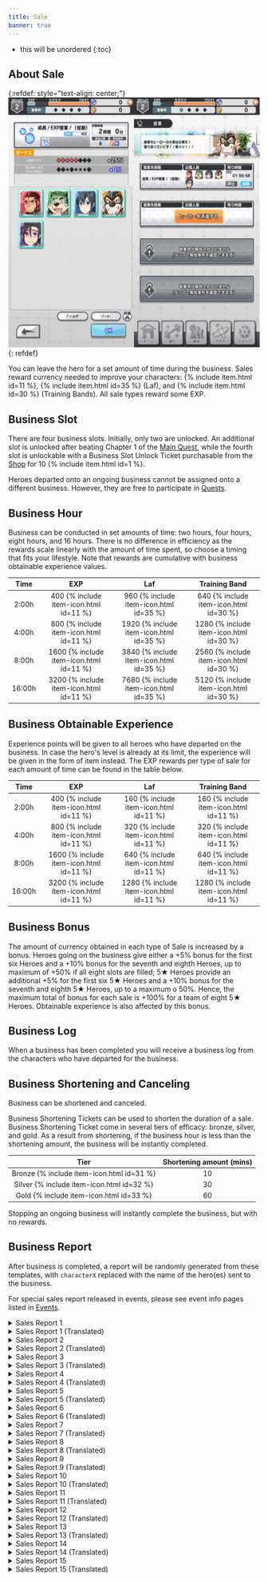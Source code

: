 ```yaml
---
title: Sale
banner: true
---
```


* this will be unordered
{:toc}

## About Sale

{:refdef: style="text-align: center;"}
<img src="/assets/img/systempage_4.png" alt="Battle Flow" height=500px>
{: refdef}

You can leave the hero for a set amount of time during the business. Sales reward currency needed to improve your characters: {% include item.html id=11 %}, {% include item.html id=35 %} (Laf), and {% include item.html id=30 %} (Training Bands). All sale types reward some EXP.

## Business Slot

There are four business slots. Initially, only two are unlocked. An additional slot is unlocked after beating Chapter 1 of the [Main Quest](/guide/quest/#main-quest), while the fourth slot is unlockable with a Business Slot Unlock Ticket purchasable from the [Shop](/guide/shop/) for 10 {% include item.html id=1 %}.

Heroes departed onto an ongoing business cannot be assigned onto a different business. However, they are free to participate in [Quests](/guide/quest/).

## Business Hour

Business can be conducted in set amounts of time: two hours, four hours, eight hours, and 16 hours. There is no difference in efficiency as the rewards scale linearly with the amount of time spent, so choose a timing that fits your lifestyle. Note that rewards are cumulative with business obtainable experience values.

|  Time  |  EXP |  Laf | Training Band |
|:------:|:----:|:----:|:-------------:|
|  2:00h |  400 {% include item-icon.html id=11 %} |  960 {% include item-icon.html id=35 %} |      640 {% include item-icon.html id=30 %}      |
|  4:00h |  800 {% include item-icon.html id=11 %} | 1920 {% include item-icon.html id=35 %} |      1280 {% include item-icon.html id=30 %}     |
|  8:00h | 1600 {% include item-icon.html id=11 %} | 3840 {% include item-icon.html id=35 %} |      2560 {% include item-icon.html id=30 %}     |
| 16:00h | 3200 {% include item-icon.html id=11 %} | 7680 {% include item-icon.html id=35 %} |      5120 {% include item-icon.html id=30 %}     |


## Business Obtainable Experience

Experience points will be given to all heroes who have departed on the business. In case the hero's level is already at its limit, the experience will be given in the form of item instead. The EXP rewards per type of sale for each amount of time can be found in the table below.

| Time   | EXP  | Laf | Training Band |
|:--------:|:------:|:------:|:----------:|
| 2:00h  | 400 {% include item-icon.html id=11 %}  | 160 {% include item-icon.html id=11 %}  | 160 {% include item-icon.html id=11 %}      |
| 4:00h  | 800 {% include item-icon.html id=11 %}  | 320 {% include item-icon.html id=11 %}  | 320 {% include item-icon.html id=11 %}     |
| 8:00h  | 1600 {% include item-icon.html id=11 %} | 640 {% include item-icon.html id=11 %}  | 640 {% include item-icon.html id=11 %}     |
| 16:00h | 3200 {% include item-icon.html id=11 %} | 1280 {% include item-icon.html id=11 %} | 1280 {% include item-icon.html id=11 %}     |

## Business Bonus

The amount of currency obtained in each type of Sale is increased by a bonus. Heroes going on the business give either a +5% bonus for the first six Heroes and a +10% bonus for the seventh and eighth Heroes, up to maximum of +50% if all eight slots are filled; 5★ Heroes provide an additional +5% for the first six 5★ Heroes and a +10% bonus for the seventh and eighth 5★ Heroes, up to a maximum o 50%. Hence, the maximum total of bonus for each sale is +100% for a team of eight 5★ Heroes. Obtainable experience is also affected by this bonus.

## Business Log

When a business has been completed you will receive a business log from the characters who have departed for the business.

## Business Shortening and Canceling

Business can be shortened and canceled.

Business Shortening Tickets can be used to shorten the duration of a sale. Business Shortening Ticket come in several tiers of efficacy: bronze, silver, and gold. As a result from shortening, if the business hour is less than the shortening amount, the business will be instantly completed.

| Tier   | Shortening amount (mins) |
|:--------:|:------------------------:|
| Bronze {% include item-icon.html id=31 %} | 10                     |
| Silver {% include item-icon.html id=32 %} | 30                     |
| Gold   {% include item-icon.html id=33 %} | 60                     |


Stopping an ongoing business will instantly complete the business, but with no rewards.

## Business Report

After business is completed, a report will be randomly generated from these templates, with <code>characterX</code> replaced with
the name of the hero(es) sent to the business.

For special sales report released in events, please see event info pages listed in [Events](/events/).

<details><summary>Sales Report 1</summary>
<p><code>character0</code>は待ち合わせ場所に到着した。<br>すると現れた仲介業者の男が頭を下げてきた。<br>「どうしても欠員が出ちゃって…お願いします！」<br>言われるがままに、<code>character0</code>は更衣室に入った。<br>そこにあったのは、ファンシーな着ぐるみだった。<br><code>character0</code>はそれを着用し、台本通りに役をこなした。<br>ベタなショーの内容に、子供 たちは冷め気味……。<br><br>しかし、途中現れたチンピラを取り押さえたことで、<br><code>character0</code>は一躍子供たちの人 気者に。<br>沢山の子供達と共に写真を撮った。<br><br>ハプニングだらけの営業活動だったが、<br>満更でもない気持ちで帰還したのだった……。
</p>
</details>

<details><summary>Sales Report 1 (Translated)</summary>
<p><code>character0</code>arrived at the meeting place.<br>There, the frazzled client bowed his head in gratitude.<br>"We're booked so full there are no vacancies left at all... thank you so much!".<br>As asked,<code>character0</code>entered the changing room.<br>What was there was a fancy cartoon mascot costume.<br><code>character0</code>wore it and did the job according to the script, and endured performing the corny children's show...<br><br>However, while on their way back to change out of the costume,<br><code>character0</code>was suddenly swarmed by cheering kids.<br>They ended up taking pictures with a lot of children.<br><br>It was a sales activity full of happenings,<br>They returned with a feeling that it wasn't so bad after all...
</p>
</details>

<details><summary>Sales Report 2</summary>
<p>営業先で、<code>character0</code>はヴィランと遭遇した！<br>ヴィランは、奇怪な踊りを踊りながら、<br>民衆にセクハラ的な行為を行って喜んでいる、<br>文字通りの変態だった！<br><br><code>character0</code>はそんな変態を止めるべく戦闘を行うが、<br>変態相手にマトモな技は通用しなかった。<br><br>目には目を、歯には歯を。<br><code>character0</code>はダンスバトルを申し込んだ！<br>変態を軽々と圧倒するデタラメで妙ちきりんな踊りに、<br>ヴィランは負けを認め、たちまち御用となった。<br><br>しかし、変態ヴィランを逮捕した功績と共に、<br><code>character0</code>は大事な何かを失ったのだった……。
</p>
</details>

<details><summary>Sales Report 2 (Translated)</summary>
<p>At the business location,<code>character0</code>encountered a villain!<br>The villain dragged citizens along, forcing them into a bizarre dance,<br>but slyly groping the dance partners on the side.<br>It was a pervert on the loose!<br><br><code>character0</code>transformed, determined to put a stop to their misdeeds.<br>However, their usual battle techniques did not work against the agile, slippery opponent.<br><br>Eye for an eye, tooth for a tooth.<br><code>character0</code>challenged the villain head on in a dance battle!<br>Their haphazard, unpredictable dancing overwhelmed the opponent,<br>The Villain admitted to losing and was quickly arrested.<br><br>However, with the achievement of capturing the perverted villain<br><code>character0</code>lost something important...
</p>
</details>

<details><summary>Sales Report 3</summary>
<p>自分は一体、どこから来たのか。<br>自分は一体、何者なのか。<br>自分は一体、どこへ向かうのか。<br><br>自分は一体、今何 をしているのか。<br><br>そんなことを考えながら、<br><code>character0</code>は一心不乱に流れ作業を行い続けた。<br>他のメ ンバーは皆、一体何を考えながら<br>この作業をしているのだろう……。<br><br>この仕事を続けていれば、いずれ真理を<br>見つけられるかもしれない。<br><code>character0</code>は、精神修行について、<br>真剣に考えさせられたという。
</p>
</details>

<details><summary>Sales Report 3 (Translated)</summary>
<p>Where did you come from?<br>Who are you?<br>Where on earth are you going?<br>........<br><br>What on earth are you doing now?<br><br>While thinking about that,<br><code>character0</code>continued to work on the assembly line.<br>What the hell are all the other members thinking about<br>Their mind continued to wander as they went about their repetitive task...<br><br>If you continue this work, the truth will come<br>You may be able to find it.<br><code>character0</code>sank deep into their meditative training,<br>It was said that they were made to think seriously.
</p>
</details>

<details><summary>Sales Report 4</summary>
<p><code>character0</code>を待っていたのは、<br>恐ろしいまでにハイテンションな現場だった。<br>皆、徹夜明け何日目かという勢いの、<br>ナチュラルハイの状態に入っている。<br><br><code>character0</code>は流石に危機感を覚え、<br>必死に彼らの仕事 を手伝った。<br>しかし、想像以上に過酷な仕事内容に、<br><code>character0</code>もだんだんと心のブレーキが壊れ始める……。<br><br>そして、<code>character0</code>もまた、<br>今までの人生で一番では無いかというくらいの<br>超ハイテンション状態で現場を去るのだった……。
</p>
</details>

<details><summary>Sales Report 4 (Translated)</summary>
<p>What awaits<code>character0</code>,<br>is a terrifying high-tension scene.<br>Everyone enters a state of natural high,<br>and looks like they haven't sleep for who knows how many nights.<br><br><code>character0</code>felt a sense of urgency,<br>and desperately try to help them with their work.<br>However, the job description is more demanding than they imagined.<br><code>character0</code>is starting to get affected…<br><br>And so,<code>character0</code>wonder,<br>In their life up till now did they ever be the best in anything?<br>They left in a state of extreme stress…
</p>
</details>

<details><summary>Sales Report 5</summary>
<p>営業先で、<code>character0</code>はヴィランと遭遇した！<br>ヴィランは、<code>character0</code>にフードファイトを申し 込んできた！<br>何処からか運ばれてくる山盛りの食事。<br>続々と集まり始める観客……。<br><br><code>character0</code>は勝負 を受けて、食事の山にかじりついた！<br>無我夢中で食していくうちに、段々とペースを<br>落としていくヴィラン……。<br>これを好機と、一気に攻める<code>character0</code>！<br><code>character0</code>は見事、ヴィランとの戦いに勝利した！<br><br>しばらく、食事の量を元の状態に戻すのに<br>苦労したという。<br>
</p>
</details>

<details><summary>Sales Report 5 (Translated)</summary>
<p>At the business location,<code>character0</code>encountered a villain!<br>The villain challenged <code>character0</code>to an eating competition!<br>A heap of meals was brought from somewhere,<br>and an audiences began to gather one after another...<br><br><code>character0</code>accepted the challenge with gusto and began to attack the mountain of food!<br>The pitched battle initially seemed like an even match,<br>Until the villain eventually began to fall behind...<br>Taking this as an opportunity,<code>character0</code> attacked at once!<br><code>character0</code>has won the battle with the villain brilliantly!
</p>
</details>

<details><summary>Sales Report 6</summary>
<p>活動中、些細な意見の相違からいざこざが発生。<br><code>character0</code>が口火を切り、<code>character1</code>が挑発に 乗ってしまう。<br>言い争いになる<code>character0</code>と<code>character1</code>。<br><br>どっちが先かは分からないが、<br>次第と手が出て、掴み合いの大喧嘩に発展。<br><code>character0</code>が吠え、<code>character1</code>が叫び返す。<br>誰も止められないほどに現場は混乱する。<br><br>しかし、しばらく喧嘩が続くうちに、<br>お互いの実力を認め合い、次第に笑い合うようになる。<br>最後には<code>character0</code>が手を差し出し、<br><code>character1</code>が握り返し、２人で夕日を眺めて笑い合った。<br>２人の仲は、なんだかんだで深まったのだった。<br><br><code>character0</code>追記：<br>本件に関しての始末書 については、別途提出します。<br>
</p>
</details>

<details><summary>Sales Report 6 (Translated)</summary>
<p>During the activity, a slight disagreement caused trouble.<br><code>character0</code>became angry and<code>character1</code>provoked them further.<br><code>character0</code>and<code>character1</code>got into a big argument.<br><br>Nobody knows who started it first,<br>But gradually it devolved into a physcical altercation of grabbing and shoving,<br><code>character0</code>barks and<code>character1</code>shouts back.<br>The scene is so confusing and chaotic that no one can stop it.<br><br>However, after the quarrel continued for a while,<br>They recognize each other's abilities and gradually start to laugh.<br>At the end,<code>character0</code>reaches out a hand,<br><code>character1</code>shook it heartily and the pair laughed at the sunset.<br>The relationship between the two had somehow deepened.<br><br><code>character0</code>postscript:<br>A written statement regarding this matter will be submitted separately.<br>
</p>
</details>

<details><summary>Sales Report 7</summary>
<p>営業先から帰還するため、宇宙船を駆る。<br>しかし、動力エンジンがまさかの故障。<br>修理サービスを待つ羽目になってしま った。<br><br>幸い空調や食料に問題はない。<br>しかし、狭い空間には、<code>character0</code>と<code>character1</code>が２人きり。<br>気を紛らわそうと話題を振る<code>character0</code>。<br>話を膨らませようと頑張る<code>character1</code>。<br>しかし、すぐに話題もつき、沈黙の時間が流れる。<br><br>やがて就寝の時間が訪れ、２人は座席を倒す。<br>だが、相手のことが気になって、寝るに寝れない。<br><code>character1</code>が寝返りを打つ衣擦れの音に、<br><code>character0</code>は思わずドキドキ。<br><code>character0</code>がトイレに立つ足音が、<br><code>character1</code>には妙に気になってしまう。<br><br>やがて修理サービスが到着し、無事帰還するも、<br>２人の目は隈だらけになっていた…。
</p>
</details>

<details><summary>Sales Report 7 (Translated)</summary>
<p>While driving the spaceship after returning from work,<br>the ship's power engine suddenly fails.<br>They have to wait for the repair service.<br><br>Fortunately, there are no problems with air conditioning or food.<br>However there are only two people in the small space,<code>character0</code>and<code>character1</code>.<br><code>character0</code>brings up a topic of conversation to distract themselves.<br><code>character1</code>works hard to maintain the conversation.<br>However, the conversation soon ended and there is only silence.<br><br>Eventually, bedtime arrives and the two recline in their seats.<br>However they can't sleep because they're too conscious of each other.<br><code>character1</code>turns around and at the sound of their rustling clothes,<br><code>character0</code>feels their heart beats faster.<br><code>character0</code>stands up and go to the toilet,<br><code>character1</code>is strangely bothered by it.<br><br>Eventually the repair service arrived and they returned safely, but<br>the two of them have dark circles under their eyes…
</p>
</details>

<details><summary>Sales Report 8</summary>
<p>炎天下、高温の現場での仕事。<br>気丈に仕事を回していた<code>character0</code>も、<br>次第にふらつき始め、やがて倒れてしまう。<br><br><code>character1</code>は<code>character0</code>を涼しい空間に運び、介抱する。<br><code>character1</code>は熱を貯め込んだ<code>character0</code>の体を冷やすため、<br><code>character0</code>の服を脱がすことにする……が。<br>妙 にドキドキしてしまう<code>character1</code>。<br>適切な対処を行おうとしているだけなのに、<br>何か、いけない事をしている ような……。<br><br>やがて目を覚ました<code>character0</code>。<br>自らの着衣の様を見て、思わず赤面してしまう。<br>ひとま ず<code>character1</code>に礼を言うも、<br>なんとも言えない微妙な空気が、２人の間に流れる。<br><br>帰還後、妙にお互いの 視線が気になってしまう<br><code>character0</code>と<code>character1</code>の２人だった。
</p>
</details>

<details><summary>Sales Report 8 (Translated)</summary>
<p>Working together in a hot field under the scorching sun.<br><code>character0</code>who had been working hard,<br>gradually begins to sway and eventually collapses.<br><br><code>character1</code>carries <code>character0</code>to a cool, shady area to take care of them.<br>While<code>character1</code>attempts to cool off the body of <code>character0</code>、<br>They decided to take off some of <code>character0</code>'s clothes...<br><code>character1</code>'s heart pounds for some reason.<br>I'm just trying to take appropriate action<br>It's not like I'm doing something wrong...<br><br>Eventually,<code>character0</code>began to stir.。<br>Upon seeing their clothes, they blush.<br>Still, they thank<code>character1</code>for caring for them, but<br>An awkward air flows between the two.<br><br>After returning from the job, the two still have trouble looking eachother in the eyes.
</p>
</details>

<details><summary>Sales Report 9</summary>
<p>仕事が早く終わってしまい、<br>迎えが来るまで半日近く時間が空いてしまった。<br><code>character0</code>の提案で、<code>character1</code>は現地を観光して時間を潰すことに。<br><br>現地では丁度祭りが行われており、<br>普段見ないような異文化の 屋台が軒を連ねていた。<br><code>character1</code>は興味深そうにそれらの店先を眺め、<br>１つの商品を手に取り、<code>character0</code>に見せる。<br><code>character0</code>に似合いそうだ、と。<br><br>店主は「それは恋人に送ると結ばれるという<br>まじないが込められた品ですよ」と語る。<br><br><code>character1</code>は、説明に動揺し、赤面してうつむいてしまう。<br>しかし、折角<code>character1</code>が勧めてくれたものだから、と、<br><code>character0</code>は店主に代金を渡し、それを購入する。<br><br><code>character0</code>は今も、こっそりそれを身に着けているという。
</p>
</details>

<details><summary>Sales Report 9 (Translated)</summary>
<p>Work was finished early this time,<br>with nearly half a day remaining until the scheduled pickup time.<br>At the suggestion of <code>character0</code>,<code>character1</code>decided to go sightseeing and kill time.<br><br>A festival is being held locally,<br>There were many stalls of different cultures that you wouldn't normally see.<br><code>character1</code>looks at those storefronts with interest,<br>Picking up one product and showing it to <code>character0</code>.<br>"<code>character0</code>this one would look good on you!"<br><br>The stall owner said, "That one is said to hold a special magic,<br>if you give it to your lover, the two of you will be bound together forever." He says.<br><br><code>character1</code>is flustered by the explanation, blushes and looks down.<br>However, because it was recommended by<code>character1</code><br><code>character0</code>gives the money to the shop owner and buys it.<br><br>Secretly,<code>character0</code>still wears it on days off.
</p>
</details>

<details><summary>Sales Report 10</summary>
<p>職務中、成り行きで取引先の重役を接待しなくては<br>いけなくなってしまった<code>character0</code>と<code>character1</code>。<br>連れてこられたのは、歓楽街のスナック。<br><br>酒が入り、すっかり上機嫌な重役は、<br>２人の歌声を聞きたいと、<br>カラオケマシンに曲をリクエストし、<br>２人にマイクを持たせ、前に立たせる。<br><br>流れ出したのは、やや古臭いデュエット のラブソング。<br><code>character0</code>は全くその曲を知らない。<br>画面に流れる歌詞を追い、懸命に歌う<code>character0</code>。<br><br>しかし、<code>character1</code>は元からその曲を知っていた。<br><code>character1</code>は、うまく<code>character0</code>をリードして歌う。<br>重役は大満足の拍手で２人を労った。<br><br>以降、<code>character1</code>がその時の曲の一節を口ずさむと、<br><code>character0</code>が乗っかってくるようになったという。
</p>
</details>

<details><summary>Sales Report 10 (Translated)</summary>
<p>For today's duties,<br>we have to entertain some executives of a partner company<code>character0</code>and<code>character1</code>attended a dinner with them in the red-light district.<br><br>The executive got into a good mood thanks to the sake,<br>"I want to hear you two's singing voices!"<br>Requesting a song from the karaoke machine,<br>The two were hastily given microphones and told to stand in front of them.<br><br>What began playing was a slightly old-fashioned duet love song.<br><code>character0</code>doesn't know the song at all.<br>Nonetheless,<code>character0</code>does their best to follow the onscreen lyrics, singing with their all.<br><br>However,<code>character1</code>was already familiar with the song from the beginning.<br><code>character1</code>leads <code>character0</code>through the ballad.<br>The executives were very pleased and applauded the duet.<br><br>Since then, when <code>character1</code>idly sings a passage of the song,<br><code>character0</code>follows up with the next lyrics.
</p>
</details>


<details><summary>Sales Report 11</summary>
<p><code>character0</code>の運転により現場へ出発する際、<br>船内でどっちが助手席に座るかで<br><code>character2</code>と<code>character3</code>が揉めてしまった。<br>どちらも一歩も引かず、まるで子供の喧嘩の様相を<br>呈し始めていた。<br><br>結局、<code>character1</code>が仲裁に入り、<br><code>character1</code>が助手席、<code>character2</code>と<code>character3</code>はどちらも<br>後部座席という形で落ち着き、発進した。<br><br>しかし、<code>character0</code>の運転があまりに荒い為 か、<br>はたまたスペースデブリの量が多かったためか、<br>船体は大きく揺れる。<br><br><code>character2</code>と<code>character3</code>は、<br>どちらも仲良く船酔いしてしまった。<br><br>現場到着後、１時間程度稼働までに時間がかかった<br>理由については、以上の通りとなる。
</p>
</details>

<details><summary>Sales Report 11 (Translated)</summary>
<p>It was decided that <code>character0</code> would drive to the site, <br>but then<code>character2</code>and<code>character3</code>got into a dispute over who should be in the passenger seat.<br>Neither of them stepped back, and it was beginning to look like a child's fight.<br><br>Eventually,<code>character1</code>interceded.<br><code>character1</code>was in the passenger's seat,<code>character2</code>and<code>character3</code>were both in the back seat,<br> so they settled in and took off.<br><br>However, whether it was because<code>character0</code>was driving too roughly,<br>or because the amount of space debris was too much,<br>the hull shook significantly.<br><br>Both<code>character2</code>and<code>character3</code>got motion sickness.<br><br>After arriving at the site, it took one hour for them to begin work<br>The reason for this was stated above.
</p>
</details>

<details><summary>Sales Report 12</summary>
<p>現場において、強盗行為を行うヴィランに遭遇。<br>総員で対処にあたった。<br><br><code>character0</code>のサポートを<code>character1</code>、<br><code>character2</code>のサポートを<code>character3</code>が行い、<br>あとはヴィランを取り押さ えるだけだった。<br><br>そこで<code>character2</code>が、最後の決め技に必要だとして、<br>「アレ」を<code>character3</code>に対して要求。<br><code>character3</code>は全く何のことか分からず、<br>焦った様子で「アレ」を要求する<code>character2</code>に対し、<br>困惑したような切り返しをするばかり。<br><br>結局モタついている間にヴィランが逃走を図った為、<br><code>character0</code>と<code>character1</code>で捕獲を行った。<br><br>戦闘後「アレさえあれば…」と不満げにする<code>character2</code>。<br>一体「アレ」とは何だったのか……。
</p>
</details>

<details><summary>Sales Report 12 (Translated)</summary>
<p>Encountered a Villain who is committing robbery on the site.<br>All hands were on deck to deal with the situation.<br><br><code>character1</code>provide support for<code>character0</code>、<br><code>character3</code>provide support for<code>character2</code>,<br>All that's left was to take down the villain.<br><br>Then, <code>character2</code>requests "that" from <code>character3</code>as a necessary part of the final decisive move.<br><code>character3</code>doesn't know what they are talking about at all,<br>and just gives a puzzled look to<code>character2</code>, who looks impatient and demands that "thing".<br><br>The villain try to get away while they're bickering,<br>but got captured by<code>character0</code>and<code>character1</code>.<br><br>After the battle,<code>character2</code>complains, "If only I had that thing...".<br>What on earth was that "thing"? .......
</p>
</details>

<details><summary>Sales Report 13</summary>
<p>昼食時、ある騒動が発生した。<br><code>character2</code>の弁当のから揚げが、<br>あからさまに１つ足りないのだ。<br><br><code>character1</code>は弁当屋の店員が入れ忘れたのではと言うが、<br>ぽっかりと空いた空間には、衣が落ちた形跡がある。<br><code>character3</code>は自分の分を渡すから落ち着くよう促す。<br>しかし<code>character2</code>はそういう事ではないと返 す。<br><br><code>character0</code>を疑う<code>character2</code>は問い詰めるが、<br>あまりにしつこいために<code>character0</code>は怒り、<br>「から揚げ１個くらいで」と食って掛かる。<br><code>character2</code>と<code>character0</code>は、口 論を始めてしまった。<br><br>その時、小型の野生動物が接近してきて、<br>蓋の空いた弁当から、から揚げを１個持ち去った。<br><br>真犯人は、<code>character2</code>の目の前で<br>それを美味しそうに平らげた。
</p>
</details>

<details><summary>Sales Report 13 (Translated)</summary>
<p>At lunch, a commotion arose.<br><code>character2</code>'s lunchbox is missing one karaage.<br><br><code>character1</code>says the bento shop clerk may have forgotten to put it in,<br>but in the corner of the box there is a trace of cloth left.<br><code>character3</code> urges them to calm down and hand over their own portion.<br>but,<code>character2</code>refuses it saying that's not the problem.<br><br><code>character2</code>,who suspects <code>character0</code>, questions them, <br>but they are so persistent that<code>character0</code>gets angry, <br>"Just for a single karaage!"<br><code>character2</code>and<code>character0</code>began arguing.<br><br>At that time, a small wild animal approached.<br>It took one of the karaage pieces away from the lunchbox<br><br>The real culprit ate it deliciously in front of <code>character2</code>'s eyes.
</p>
</details>

<details><summary>Sales Report 14</summary>
<p>出発時から、<code>character0</code>と<code>character1</code>は機嫌が悪かった。<br>互いの顔を見ようともせず、言葉すら 交わさない。<br>職務中も、それは同様。<br><code>character2</code>と<code>character3</code>は、その空気にただ耐えるしかなかった。<br><br>しかし、カイブツの発生に対する対応の際、<br>状況は変化する。<br><code>character0</code>は<code>character1</code>と何か言い合いながらも、<br>素晴らしいコンビネーションで戦闘を行い、<br>見事にカイブツを撃退。<br><br>バトルの後、<code>character0</code>は<code>character1</code>に対し、<br>今日の事に免じて、あのことは許すと告げる。<br><code>character1</code>も、それを受けて謝罪の言葉を述べる。<br><code>character2</code>はその光景を見て、<br>そうか、あの事はもういいのかと<code>character0</code>に尋ねる。<br><code>character0</code>の頷くさまに、<code>character2</code>は頷きながら感涙 する。<br><br><code>character3</code>は、状況が全く分からずに唖然としていた。<br>
</p>
</details>

<details><summary>Sales Report 14 (Translated)</summary>
<p>From the time of departure,<code>character0</code>and<code>character1</code>were in a foul mood due to an earlier argument.<br>They refuse to look at each other's faces and don't even exchange words.<br>Even during the duties, it is the same.<br><code>character2</code>and<code>character3</code>had no choice but to endure the tense atmosphere.<br><br>However, when responding to an outbreak of Kaibutsu<br>The situation changes.<br>Despite the lingering bitterness between<code>character0</code>and<code>character1</code>,<br>The two fight in a great combination and repel the Kaibutsu brilliantly.<br><br>After the battle,<code>character0</code>is against<code>character1</code>,<br>I'm sorry for today, and I hope you can forgive me...<br><code>character1</code>apologizes as well.<br><code>character2</code>sees the scene and asks if things are okay between them again,<br><code>character0</code>nods, smiling through tears at<code>character2</code>.<br><br><code>character3</code>was stunned, not having realized any of this was going on at all.<br>
</p>
</details>

<details><summary>Sales Report 15</summary>
<p>仕事の後、夕飯を食べて帰ることになった。<br><br>しかし、たまたま入った店が高級店だった為か、<br>食事後に請求された金 額はとんでもないものだった。<br><br>奢るはずだった<code>character0</code>は、明らかに混乱している。<br><code>character1</code>は財布の中身を確かめ、ため息をつく。<br><code>character2</code>は、皿洗いを覚悟した。<br><br>しかしそこで、<code>character3</code>が颯爽と金色に輝くカードを<br>取り出し、「一括払い」を宣言。<br><br>全員、<code>character3</code>に感謝 の言葉を述べ、<br><code>character3</code>はなんてことないと笑って切り返した。<br>何て太っ腹なんだろう……。<br><br>備考：<br><code>character3</code>は当面の間、<br>食事時にカップ麺の支給を要望している。<br>
</p>
</details>

<details><summary>Sales Report 15 (Translated)</summary>
<p>After work, the team decided to eat dinner and go home.<br><br>However, maybe because the store they happened to enter was a luxury store.<br>The amount charged after the meal was unexpectedly ridiculous.<br><br><code>character0</code>,who had intended to treat everyone, is clearly confused.<br><code>character1</code>checks the contents of his wallet and sighs.<br><code>character2</code>resigned to a night of washing the dishes.<br><br>Suddenly, <code>character3</code>saves the day, flashing a dashing golden card and declaring a "Dinner's on me."<br><br>Everyone thanked<code>character3</code>,<br><code>character3</code>laughed and told them to think nothing of it.<br>Everyone left satisfied with full bellies...<br><br>Additional Notes:<br>For the forseeable future, <code>character3</code>requests the provision of cup noodles at meal time.<br>
</p>
</details>
